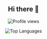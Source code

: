<div align="center">
  
## Hi there 👋
![Profile views](https://komarev.com/ghpvc/?username=quanglam04&label=Profile%20views&color=red&style=plastic)

 
  <img src="https://github-readme-stats.vercel.app/api/top-langs/?username=quanglam04&layout=compact&langs_count=4&theme=radical" alt="Top Languages" />
</div>


<!--
**quanglam04/quanglam04** is a ✨ _special_ ✨ repository because its `README.md` (this file) appears on your GitHub profile.

Here are some ideas to get you started:

- 🔭 I’m currently working on ...
- 🌱 I’m currently learning ...
- 👯 I’m looking to collaborate on ...
- 🤔 I’m looking for help with ...
- 💬 Ask me about ...
- 📫 How to reach me: ...
- 😄 Pronouns: ...
- ⚡ Fun fact: ...
-->
